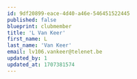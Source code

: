 ```yaml
---
id: 9df20899-eace-4d40-a46e-546451522445
published: false
blueprint: clubmember
title: 'L Van Keer'
first_name: L
last_name: 'Van Keer'
email: lv106.vankeer@telenet.be
updated_by: 1
updated_at: 1707381574
---
```


